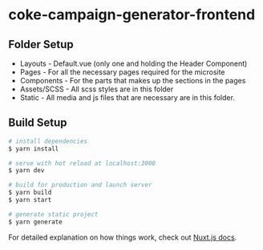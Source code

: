 # coke-campaign-generator-frontend

## Folder Setup
- Layouts - Default.vue (only one and holding the Header Component)
- Pages - For all the necessary pages required for the microsite
- Components - For the parts that makes up the sections in the pages
- Assets/SCSS - All scss styles are in this folder
- Static - All media and js files that are necessary are in this folder.


## Build Setup

```bash
# install dependencies
$ yarn install

# serve with hot reload at localhost:3000
$ yarn dev

# build for production and launch server
$ yarn build
$ yarn start

# generate static project
$ yarn generate
```

For detailed explanation on how things work, check out [Nuxt.js docs](https://nuxtjs.org).
